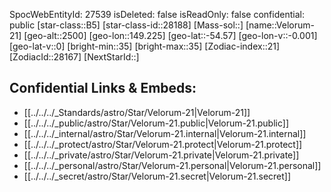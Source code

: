 ﻿---
location: [-54.57,-149.225,2500]
type: Star
tags:
- astro/Star

---
SpocWebEntityId: 27539
isDeleted: false
isReadOnly: false
confidential: public
[star-class::B5]
[star-class-id::28188]
[Mass-sol::]
[name::Velorum-21]
[geo-alt::2500]
[geo-lon::149.225]
[geo-lat::-54.57]
[geo-lon-v::-0.001]
[geo-lat-v::0]
[bright-min::35]
[bright-max::35]
[Zodiac-index::21]
[ZodiacId::28167]
[NextStarId::]



## Confidential Links & Embeds: 
- [[../../../_Standards/astro/Star/Velorum-21|Velorum-21]] 
- [[../../../_public/astro/Star/Velorum-21.public|Velorum-21.public]] 
- [[../../../_internal/astro/Star/Velorum-21.internal|Velorum-21.internal]] 
- [[../../../_protect/astro/Star/Velorum-21.protect|Velorum-21.protect]] 
- [[../../../_private/astro/Star/Velorum-21.private|Velorum-21.private]] 
- [[../../../_personal/astro/Star/Velorum-21.personal|Velorum-21.personal]] 
- [[../../../_secret/astro/Star/Velorum-21.secret|Velorum-21.secret]] 

